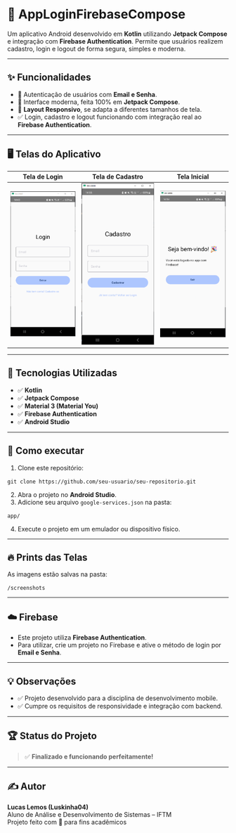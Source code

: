 # 📱 AppLoginFirebaseCompose

Um aplicativo Android desenvolvido em **Kotlin** utilizando **Jetpack Compose** e integração com **Firebase Authentication**. Permite que usuários realizem cadastro, login e logout de forma segura, simples e moderna.

---

## ✨ Funcionalidades
- 🔐 Autenticação de usuários com **Email e Senha**.
- 📲 Interface moderna, feita 100% em **Jetpack Compose**.
- 🔄 **Layout Responsivo**, se adapta a diferentes tamanhos de tela.
- ✅ Login, cadastro e logout funcionando com integração real ao **Firebase Authentication**.

---

## 🖥️ Telas do Aplicativo

| Tela de Login | Tela de Cadastro | Tela Inicial |
|----------------|------------------|---------------|
| ![Login](./screenshots/Print1.PNG) | ![Cadastro](./screenshots/Print2.PNG) | ![Home](./screenshots/Print3.PNG) |

---

## 🔧 Tecnologias Utilizadas
- ✅ **Kotlin**
- ✅ **Jetpack Compose**
- ✅ **Material 3 (Material You)**
- ✅ **Firebase Authentication**
- ✅ **Android Studio**

---

## 🚀 Como executar
1. Clone este repositório:
```
git clone https://github.com/seu-usuario/seu-repositorio.git
```

2. Abra o projeto no **Android Studio**.
3. Adicione seu arquivo `google-services.json` na pasta:

```
app/
```

4. Execute o projeto em um emulador ou dispositivo físico.

---

## 🔥 Prints das Telas

As imagens estão salvas na pasta:

```
/screenshots
```

---

## ☁️ Firebase

* Este projeto utiliza **Firebase Authentication**.
* Para utilizar, crie um projeto no Firebase e ative o método de login por **Email e Senha**.

---

## 💡 Observações

* ✅ Projeto desenvolvido para a disciplina de desenvolvimento mobile.
* ✅ Cumpre os requisitos de responsividade e integração com backend.

---

## 🏆 Status do Projeto

> ✅ **Finalizado e funcionando perfeitamente!**

---

## ✍️ Autor

**Lucas Lemos (Luskinha04)**  
Aluno de Análise e Desenvolvimento de Sistemas – IFTM  
Projeto feito com 💜 para fins acadêmicos


